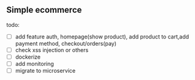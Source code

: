 ## Simple ecommerce

todo:
 - [ ] add feature auth, homepage(show product), add product to cart,add payment method, checkout/orders(pay)
 - [ ] check xss injection or others
 - [ ] dockerize
 - [ ] add monitoring
 - [ ] migrate to microservice 